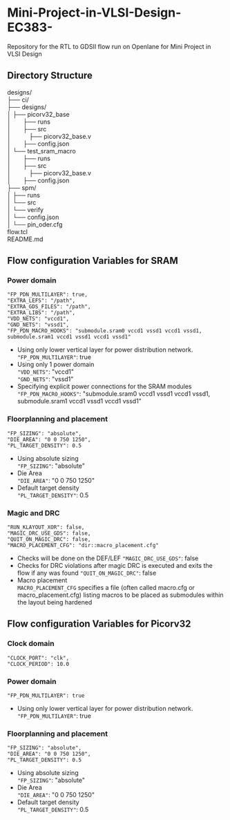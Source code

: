 # Mini-Project-in-VLSI-Design-EC383-
Repository for the RTL to GDSII flow run on Openlane for Mini Project in VLSI Design

## Directory Structure
designs/   
├── ci/  
├── designs/  
│   ├── picorv32_base  
│&#8194;&#8194;&#8194;&#8194;├── runs  
│&#8194;&#8194;&#8194;&#8194;├── src  
│&#8194;&#8194;&#8194;&#8194;&#8194;&#8194;├── picorv32_base.v  
│&#8194;&#8194;&#8194;&#8194;├── config.json  
│   └── test_sram_macro  
│&#8194;&#8194;&#8194;&#8194;├── runs  
│&#8194;&#8194;&#8194;&#8194;├── src  
│&#8194;&#8194;&#8194;&#8194;&#8194;&#8194;├── picorv32_base.v  
│&#8194;&#8194;&#8194;&#8194;├── config.json  
├── spm/  
│   ├── runs  
│   └── src  
│   └── verify  
│   └── config.json  
│   └── pin_oder.cfg  
flow.tcl  
README.md  

## Flow configuration Variables for SRAM

### Power domain
    "FP_PDN_MULTILAYER": true,
    "EXTRA_LEFS": "/path",
    "EXTRA_GDS_FILES": "/path",
    "EXTRA_LIBS": "/path",
    "VDD_NETS": "vccd1",
    "GND_NETS": "vssd1",
    "FP_PDN_MACRO_HOOKS": "submodule.sram0 vccd1 vssd1 vccd1 vssd1, submodule.sram1 vccd1 vssd1 vccd1 vssd1"
+ Using only lower vertical layer for power distribution network.  
`"FP_PDN_MULTILAYER"`: true  
+ Using only 1 power domain  
`"VDD_NETS"`: "vccd1"  
`"GND_NETS"`: "vssd1"
+ Specifying explicit power connections for the SRAM modules  
`"FP_PDN_MACRO_HOOKS"`: "submodule.sram0 vccd1 vssd1 vccd1 vssd1, submodule.sram1 vccd1 vssd1 vccd1 vssd1"
### Floorplanning and placement
    "FP_SIZING": "absolute",
    "DIE_AREA": "0 0 750 1250",
    "PL_TARGET_DENSITY": 0.5
+ Using absolute sizing  
`"FP_SIZING"`: "absolute"  
+ Die Area  
`"DIE_AREA"`: "0 0 750 1250"
+ Default target density  
`"PL_TARGET_DENSITY"`: 0.5
### Magic and DRC
    "RUN_KLAYOUT_XOR": false,
    "MAGIC_DRC_USE_GDS": false,
    "QUIT_ON_MAGIC_DRC": false,
    "MACRO_PLACEMENT_CFG": "dir::macro_placement.cfg"
+ Checks will be done on the DEF/LEF
`"MAGIC_DRC_USE_GDS"`: false
+ Checks for DRC violations after magic DRC is executed and exits the flow if any was found
`"QUIT_ON_MAGIC_DRC"`: false
+ Macro placement  
`MACRO_PLACEMENT_CFG` specifies a file (often called macro.cfg or macro_placement.cfg) listing macros to be placed as submodules within the layout being hardened

## Flow configuration Variables for Picorv32

### Clock domain
    "CLOCK_PORT": "clk",
    "CLOCK_PERIOD": 10.0
### Power domain
    "FP_PDN_MULTILAYER": true
+ Using only lower vertical layer for power distribution network.  
`"FP_PDN_MULTILAYER"`: true
### Floorplanning and placement
    "FP_SIZING": "absolute",
    "DIE_AREA": "0 0 750 1250",
    "PL_TARGET_DENSITY": 0.5
+ Using absolute sizing  
`"FP_SIZING"`: "absolute"  
+ Die Area  
`"DIE_AREA"`: "0 0 750 1250"
+ Default target density  
`"PL_TARGET_DENSITY"`: 0.5